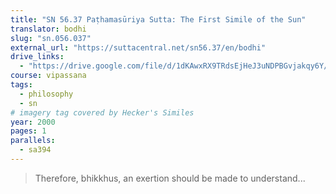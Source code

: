 ```yaml
---
title: "SN 56.37 Paṭhamasūriya Sutta: The First Simile of the Sun"
translator: bodhi
slug: "sn.056.037"
external_url: "https://suttacentral.net/sn56.37/en/bodhi"
drive_links:
  - "https://drive.google.com/file/d/1dKAwxRX9TRdsEjHeJ3uNDPBGvjakqy6Y/view?usp=drivesdk"
course: vipassana
tags:
  - philosophy
  - sn
# imagery tag covered by Hecker's Similes
year: 2000
pages: 1
parallels:
  - sa394
---
```


> Therefore, bhikkhus, an exertion should be made to understand...
